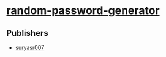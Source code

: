 # [random-password-generator](https://pypi.org/project/random-password-generator)



## Publishers
- [suryasr007](https://pypi.org/user/suryasr007)

